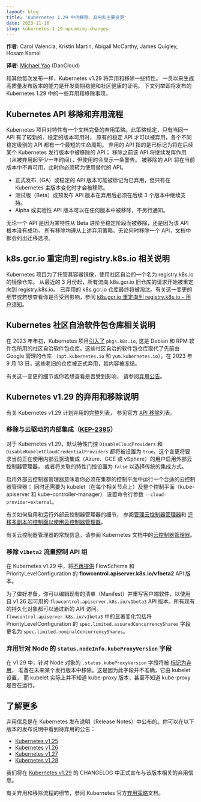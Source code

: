 ```yaml
---
layout: blog
title: 'Kubernetes 1.29 中的移除、弃用和主要变更'
date: 2023-11-16
slug: kubernetes-1-29-upcoming-changes
---
```

<!--
layout: blog
title: 'Kubernetes Removals, Deprecations, and Major Changes in Kubernetes 1.29'
date: 2023-11-16
slug: kubernetes-1-29-upcoming-changes
-->

<!--
**Authors:** Carol Valencia, Kristin Martin, Abigail McCarthy, James Quigley, Hosam Kamel
-->
**作者:** Carol Valencia, Kristin Martin, Abigail McCarthy, James Quigley, Hosam Kamel

**译者:** [Michael Yao](https://github.com/windsonsea) (DaoCloud)

<!--
As with every release, Kubernetes v1.29 will introduce feature deprecations and removals. Our continued ability to produce high-quality releases is a testament to our robust development cycle and healthy community. The following are some of the deprecations and removals coming in the Kubernetes 1.29 release.
-->
和其他每次发布一样，Kubernetes v1.29 将弃用和移除一些特性。
一贯以来生成高质量发布版本的能力是开发周期稳健和社区健康的证明。
下文列举即将发布的 Kubernetes 1.29 中的一些弃用和移除事项。

<!--
## The Kubernetes API removal and deprecation process

The Kubernetes project has a well-documented deprecation policy for features. This policy states that stable APIs may only be deprecated when a newer, stable version of that same API is available and that APIs have a minimum lifetime for each stability level. A deprecated API is one that has been marked for removal in a future Kubernetes release; it will continue to function until removal (at least one year from the deprecation), but usage will result in a warning being displayed. Removed APIs are no longer available in the current version, at which point you must migrate to using the replacement.
-->
## Kubernetes API 移除和弃用流程

Kubernetes 项目对特性有一个文档完备的弃用策略。此策略规定，只有当同一 API 有了较新的、稳定的版本可用时，
原有的稳定 API 才可以被弃用，各个不同稳定级别的 API 都有一个最短的生命周期。
弃用的 API 指的是已标记为将在后续某个 Kubernetes 发行版本中被移除的 API；
移除之前该 API 将继续发挥作用（从被弃用起至少一年时间），但使用时会显示一条警告。
被移除的 API 将在当前版本中不再可用，此时你必须转为使用替代的 API。

<!--
* Generally available (GA) or stable API versions may be marked as deprecated, but must not be removed within a major version of Kubernetes.
* Beta or pre-release API versions must be supported for 3 releases after deprecation.
* Alpha or experimental API versions may be removed in any release without prior deprecation notice.
-->
- 正式发布（GA）或稳定的 API 版本可能被标记为已弃用，但只有在 Kubernetes 主版本变化时才会被移除。
- 测试版（Beta）或预发布 API 版本在弃用后必须在后续 3 个版本中继续支持。
- Alpha 或实验性 API 版本可以在任何版本中被移除，不另行通知。

<!--
Whether an API is removed as a result of a feature graduating from beta to stable or because that API simply did not succeed, all removals comply with this deprecation policy. Whenever an API is removed, migration options are communicated in the documentation.
-->
无论一个 API 是因为某特性从 Beta 进阶至稳定阶段而被移除，还是因为该 API 根本没有成功，
所有移除均遵从上述弃用策略。无论何时移除一个 API，文档中都会列出迁移选项。

<!--
## A note about the k8s.gcr.io redirect to registry.k8s.io

To host its container images, the Kubernetes project uses a community-owned image registry called registry.k8s.io. Starting last March traffic to the old k8s.gcr.io registry began being redirected to registry.k8s.io. The deprecated k8s.gcr.io registry will eventually be phased out. For more details on this change or to see if you are impacted, please read [k8s.gcr.io Redirect to registry.k8s.io - What You Need to Know](/blog/2023/03/10/image-registry-redirect/).
-->
## k8s.gcr.io 重定向到 registry.k8s.io 相关说明

Kubernetes 项目为了托管其容器镜像，使用社区自治的一个名为 registry.k8s.io 的镜像仓库。
从最近的 3 月份起，所有流向 k8s.gcr.io 旧仓库的请求开始被重定向到 registry.k8s.io。
已弃用的 k8s.gcr.io 仓库最终将被淘汰。有关这一变更的细节或若想查看你是否受到影响，参阅
[k8s.gcr.io 重定向到 registry.k8s.io - 用户须知](/zh-cn/blog/2023/03/10/image-registry-redirect/)。

<!--
## A note about the Kubernetes community-owned package repositories

Earlier in 2023, the Kubernetes project [introduced](/blog/2023/08/15/pkgs-k8s-io-introduction/) `pkgs.k8s.io`, community-owned software repositories for Debian and RPM packages. The community-owned repositories replaced the legacy Google-owned repositories (`apt.kubernetes.io` and `yum.kubernetes.io`).
On September 13, 2023, those legacy repositories were formally deprecated and their contents frozen.
-->
## Kubernetes 社区自治软件包仓库相关说明

在 2023 年年初，Kubernetes 项目[引入了](/zh-cn/blog/2023/08/15/pkgs-k8s-io-introduction/) `pkgs.k8s.io`,
这是 Debian 和 RPM 软件包所用的社区自治软件包仓库。这些社区自治的软件包仓库取代了先前由 Google 管理的仓库
（`apt.kubernetes.io` 和 `yum.kubernetes.io`）。在 2023 年 9 月 13 日，这些老旧的仓库被正式弃用，其内容被冻结。

<!--
For more information on this change or to see if you are impacted, please read the [deprecation announcement](/blog/2023/08/31/legacy-package-repository-deprecation/).
-->
有关这一变更的细节或你若想查看是否受到影响，
请参阅[弃用公告](/zh-cn/blog/2023/08/31/legacy-package-repository-deprecation/)。

<!--
## Deprecations and removals for Kubernetes v1.29

See the official list of [API removals](/docs/reference/using-api/deprecation-guide/#v1-29) for a full list of planned deprecations for Kubernetes v1.29.
-->
## Kubernetes v1.29 的弃用和移除说明

有关 Kubernetes v1.29 计划弃用的完整列表，
参见官方 [API 移除](/zh-cn/docs/reference/using-api/deprecation-guide/#v1-29)列表。

<!--
### Removal of in-tree integrations with cloud providers ([KEP-2395](https://kep.k8s.io/2395))

The [feature gates](/docs/reference/command-line-tools-reference/feature-gates/) `DisableCloudProviders` and `DisableKubeletCloudCredentialProviders` will both be set to `true` by default for Kubernetes v1.29. This change will require that users who are currently using in-tree cloud provider integrations (Azure, GCE, or vSphere) enable external cloud controller managers, or opt in to the legacy integration by setting the associated feature gates to `false`.
-->
### 移除与云驱动的内部集成（[KEP-2395](https://kep.k8s.io/2395)）

对于 Kubernetes v1.29，默认特性门控 `DisableCloudProviders` 和 `DisableKubeletCloudCredentialProviders`
都将被设置为 `true`。这个变更将要求当前正在使用内部云驱动集成（Azure、GCE 或 vSphere）的用户启用外部云控制器管理器，
或者将关联的特性门控设置为 `false` 以选择传统的集成方式。

<!--
Enabling external cloud controller managers means you must run a suitable cloud controller manager within your cluster's control plane; it also requires setting the command line argument `--cloud-provider=external` for the kubelet (on every relevant node), and across the control plane (kube-apiserver and kube-controller-manager).
-->
启用外部云控制器管理器意味着你必须在集群的控制平面中运行一个合适的云控制器管理器；
同时还需要为 kubelet（在每个相关节点上）及整个控制平面（kube-apiserver 和 kube-controller-manager）
设置命令行参数 `--cloud-provider=external`。

<!--
For more information about how to enable and run external cloud controller managers, read [Cloud Controller Manager Administration](/docs/tasks/administer-cluster/running-cloud-controller/) and [Migrate Replicated Control Plane To Use Cloud Controller Manager](/docs/tasks/administer-cluster/controller-manager-leader-migration/).

For general information about cloud controller managers, please see
[Cloud Controller Manager](/docs/concepts/architecture/cloud-controller/) in the Kubernetes documentation.
-->
有关如何启用和运行外部云控制器管理器的细节，
参阅[管理云控制器管理器](/zh-cn/docs/tasks/administer-cluster/running-cloud-controller/)和
[迁移多副本的控制面以使用云控制器管理器](/zh-cn/docs/tasks/administer-cluster/controller-manager-leader-migration/)。

有关云控制器管理器的常规信息，请参阅 Kubernetes
文档中的[云控制器管理器](/zh-cn/docs/concepts/architecture/cloud-controller/)。

<!--
### Removal of the `v1beta2` flow control API group

The _flowcontrol.apiserver.k8s.io/v1beta2_ API version of FlowSchema and PriorityLevelConfiguration will [no longer be served](/docs/reference/using-api/deprecation-guide/#v1-29) in Kubernetes v1.29. 

To prepare for this, you can edit your existing manifests and rewrite client software to use the `flowcontrol.apiserver.k8s.io/v1beta3` API version, available since v1.26. All existing persisted objects are accessible via the new API. Notable changes in `flowcontrol.apiserver.k8s.io/v1beta3` include
that the PriorityLevelConfiguration `spec.limited.assuredConcurrencyShares` field was renamed to `spec.limited.nominalConcurrencyShares`.
-->
### 移除 `v1beta2` 流量控制 API 组

在 Kubernetes v1.29 中，将[不再提供](/zh-cn/docs/reference/using-api/deprecation-guide/#v1-29)
FlowSchema 和 PriorityLevelConfiguration 的 **flowcontrol.apiserver.k8s.io/v1beta2** API 版本。

为了做好准备，你可以编辑现有的清单（Manifest）并重写客户端软件，以使用自 v1.26 起可用的
`flowcontrol.apiserver.k8s.io/v1beta3` API 版本。所有现有的持久化对象都可以通过新的 API 访问。
`flowcontrol.apiserver.k8s.io/v1beta3` 中的显著变化包括将 PriorityLevelConfiguration 的
`spec.limited.assuredConcurrencyShares` 字段更名为 `spec.limited.nominalConcurrencyShares`。

<!--
### Deprecation of the `status.nodeInfo.kubeProxyVersion` field for Node

The `.status.kubeProxyVersion` field for Node objects will be [marked as deprecated](https://github.com/kubernetes/enhancements/issues/4004) in v1.29 in preparation for its removal in a future release. This field is not accurate and is set by kubelet, which does not actually know the kube-proxy version, or even if kube-proxy is running.
-->
### 弃用针对 Node 的 `status.nodeInfo.kubeProxyVersion` 字段

在 v1.29 中，针对 Node 对象的 `.status.kubeProxyVersion` 字段将被
[标记为弃用](https://github.com/kubernetes/enhancements/issues/4004)，
准备在未来某个发行版本中移除。这是因为此字段并不准确，它由 kubelet 设置，
而 kubelet 实际上并不知道 kube-proxy 版本，甚至不知道 kube-proxy 是否在运行。

<!--
## Want to know more?

Deprecations are announced in the Kubernetes release notes. You can see the announcements of pending deprecations in the release notes for:
-->
## 了解更多

弃用信息是在 Kubernetes 发布说明（Release Notes）中公布的。你可以在以下版本的发布说明中看到待弃用的公告：

* [Kubernetes v1.25](https://github.com/kubernetes/kubernetes/blob/master/CHANGELOG/CHANGELOG-1.25.md#deprecation)
* [Kubernetes v1.26](https://github.com/kubernetes/kubernetes/blob/master/CHANGELOG/CHANGELOG-1.26.md#deprecation)
* [Kubernetes v1.27](https://github.com/kubernetes/kubernetes/blob/master/CHANGELOG/CHANGELOG-1.27.md#deprecation)
* [Kubernetes v1.28](https://github.com/kubernetes/kubernetes/blob/master/CHANGELOG/CHANGELOG-1.28.md#deprecation)

<!--
We will formally announce the deprecations that come with [Kubernetes v1.29](https://github.com/kubernetes/kubernetes/blob/master/CHANGELOG/CHANGELOG-1.29.md#deprecation) as part of the CHANGELOG for that release.

For information on the deprecation and removal process, refer to the official Kubernetes [deprecation policy](/docs/reference/using-api/deprecation-policy/#deprecating-parts-of-the-api) document.
-->
我们将在
[Kubernetes v1.29](https://github.com/kubernetes/kubernetes/blob/master/CHANGELOG/CHANGELOG-1.29.md#deprecation)
的 CHANGELOG 中正式宣布与该版本相关的弃用信息。

有关弃用和移除流程的细节，参阅 Kubernetes
官方[弃用策略](/zh-cn/docs/reference/using-api/deprecation-policy/#deprecating-parts-of-the-api)文档。
